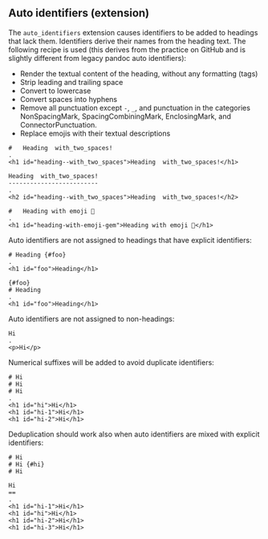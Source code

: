 ## Auto identifiers (extension)

The `auto_identifiers` extension causes identifiers to be
added to headings that lack them.  Identifiers derive their
names from the heading text.  The following recipe is used
(this derives from the practice on GitHub and is slightly
different from legacy pandoc auto identifiers):

- Render the textual content of the heading, without
  any formatting (tags)
- Strip leading and trailing space
- Convert to lowercase
- Convert spaces into hyphens
- Remove all punctuation except `-`, `_`, and punctuation in
  the categories NonSpacingMark, SpacingCombiningMark,
  EnclosingMark, and ConnectorPunctuation.
- Replace emojis with their textual descriptions

```````````````````````````````` example
#   Heading  with_two_spaces! 
.
<h1 id="heading--with_two_spaces">Heading  with_two_spaces!</h1>
````````````````````````````````

```````````````````````````````` example
Heading  with_two_spaces!
-------------------------
.
<h2 id="heading--with_two_spaces">Heading  with_two_spaces!</h2>
````````````````````````````````

```````````````````````````````` example
#   Heading with emoji 💎
.
<h1 id="heading-with-emoji-gem">Heading with emoji 💎</h1>
````````````````````````````````

Auto identifiers are not assigned to headings
that have explicit identifiers:

```````````````````````````````` example
# Heading {#foo}
.
<h1 id="foo">Heading</h1>
````````````````````````````````

```````````````````````````````` example
{#foo}
# Heading
.
<h1 id="foo">Heading</h1>
````````````````````````````````

Auto identifiers are not assigned to non-headings:

```````````````````````````````` example
Hi
.
<p>Hi</p>
````````````````````````````````

Numerical suffixes will be added to avoid
duplicate identifiers:

```````````````````````````````` example
# Hi
# Hi
# Hi
.
<h1 id="hi">Hi</h1>
<h1 id="hi-1">Hi</h1>
<h1 id="hi-2">Hi</h1>
````````````````````````````````

Deduplication should work also when auto identifiers
are mixed with explicit identifiers:

```````````````````````````````` example
# Hi
# Hi {#hi}
# Hi

Hi
==
.
<h1 id="hi-1">Hi</h1>
<h1 id="hi">Hi</h1>
<h1 id="hi-2">Hi</h1>
<h1 id="hi-3">Hi</h1>
````````````````````````````````
